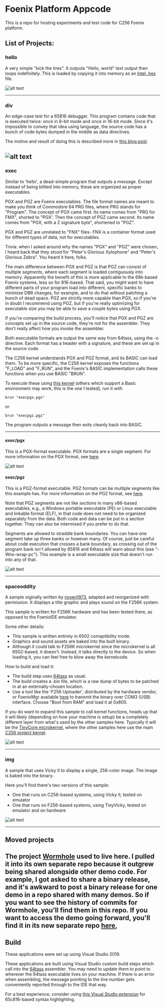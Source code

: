 # Foenix Platform Appcode
This is a repo for hosting experiments and test code for C256 Foenix platform.

## List of Projects:

### hello
A very simple "kick the tires". It outputs "Hello, world" text output then loops indefinitely. This is loaded by copying it into memory as an [Intel .hex](https://en.wikipedia.org/wiki/Intel_HEX) file.

![alt text](https://raw.githubusercontent.com/clandrew/fnxapp/main/Images/hello.PNG?raw=true)

-----

### div
An edge-case test for a 65816 debugger. This program contains code that is executed twice: once in 8-bit mode and once in 16-bit mode. Since it's impossible to convey that idea using language, the source code has a bunch of code bytes dumped in the middle as data directives.

The motive and result of doing this is described more in [this blog post](http://cml-a.com/content/2022/12/15/cursed/).

![alt text](https://raw.githubusercontent.com/clandrew/fnxapp/main/Images/div.PNG?raw=true)
-----

### exec
Similar to 'hello', a dead-simple program that outputs a message. Except instead of being blitted into memory, these are organized as proper executables.

PGX and PGZ are Foenix executables. The file format names are meant to make you think of Commodore 64 PRG files, where PRG stands for "Program". The concept of PGX came first. Its name comes from "PRG for FMX", shorted to "PGX'. Then the concept of PGZ came second. Its name comes from "PGX, with a Z signature byte", shortened to "PGZ". 

PGX and PGZ are unrelated to "FNX" files- FNX is a container format used for different types of data, not for executables.

Trivia: when I asked around why the names "PGX" and "PGZ" were chosen, I heard back that they stood for "Peter's Glorious Xylophone" and "Peter's Glorious Zebra". You heard it here, folks.

The main difference between PGX and PGZ is that PGZ can consist of multiple *segments*, where each segment is loaded contiguously into memory. Apparently the benefit of this is more applicable to the 68k-based Foenix systems, less so for 816-based. That said, you might want to have different parts of your program load into different, specific banks to minimize DBR changes, for example, and to do that without patching a bunch of dead space. PGZ are strictly more capable than PGX, so if you're in doubt I recommend using PGZ, but if you're really optimizing for executable size you may be able to save a couple bytes using PGX.

If you're comparing the build process, you'll notice that PGX and PGZ are concepts set up in the source code, they're not for the assembler. They don't really affect how you invoke the assembler. 

Both executable formats are output the same way from 64tass, using the -o directive. Each format has a header with a signature, and these are set up in the source code.

The C256 kernel understands PGX and PGZ format, and its BASIC can load them. To be more specific, the C256 kernel exposes the functions "F_LOAD" and "F_RUN", and the Foenix's BASIC implementation calls these functions when you use BASIC "BRUN".

To execute these using [this kernel](https://github.com/Trinity-11/Kernel_FMX) (others which support a Basic environment may work, this is the one I tested), run it with

```
brun "execpgx.pgx"
```
or

```
brun "execpgz.pgz"
```

The program outputs a message then exits cleanly back into BASIC.

-----


#### exec/pgx

This is a PGX-format executable. PGX formats are a single segment. For more information on the PGX format, see [here](https://wiki.c256foenix.com/index.php?title=Executable_binary_file#PGX).

![alt text](https://raw.githubusercontent.com/clandrew/fnxapp/main/Images/execpgx.PNG?raw=true)

#### exec/pgz

This is a PGZ-format executable. PGZ formats can be multiple segments like this example has. For more information on the PGZ format, see [here](https://wiki.c256foenix.com/index.php?title=Executable_binary_file#PGZ).

Note that PGZ segments are not like *sections* in many x86-based executables, e.g., a Windows portable executable (PE) or Linux executable and linkable format (ELF), in that code does not need to be organized separately from the data. Both code and data can be put in a section together. They can also be intermixed if you prefer to do that. 

Segments are allowed to straddle bank boundaries. You can have one segment take up three banks or however many. Of course, just be careful about code execution that crosses a bank boundary, as crossing out of the program bank isn't allowed by 65816 and 64tass will warn about this (see "-Wno-wrap-pc"). This example is a small executable size that doesn't run into any of that.

![alt text](https://raw.githubusercontent.com/clandrew/fnxapp/main/Images/execpgz.PNG?raw=true)

-----

### spaceoddity
A sample oiginally written by [noyen1973](https://github.com/noyen1973), adapted and reorganized with permission. It displays a title graphic and plays sound on the F256K system.

This sample is written for F256K hardware and has been tested there, as opposed to the FoenixIDE emulator.

Some other details:
* This sample is written entirely in 6502 comaptibility mode.
* Graphics and sound assets are baked into the built binary.
* Although it could talk to F256K microkernel since the microkernel is all 6502-based, it doesn't. Instead, it talks directly to the device. So when loading it, you can feel free to blow away the kernelcode.

How to build and load it:
  * The build step uses [64tass](https://tass64.sourceforge.net) as usual. 
  * The build creates a .bin file, which is a raw dump of bytes to be patched in at an externally-chosen location.
  * Use a tool like the 'F256 Uploader', distributed by the hardware vendor, or FoenixMgr available [here](https://github.com/pweingar/FoenixMgr) to transmit the binary over COM3 (USB) interface. Choose "Boot from RAM" and load it at 0x800.

If you do want to expand this sample to call kernel functions, heads up that it will likely (depending on how your machine is setup) be a completely different layer from what's used by the other samples here. Typically it will be the [TinyCore microkernel](https://github.com/ghackwrench/F256_Jr_Kernel_DOS), where the other samples here use the main [C256 project kernel](https://github.com/Trinity-11/Kernel).

![alt text](https://raw.githubusercontent.com/clandrew/fnxapp/main/Images/spaceoddity.jpg?raw=true)

-----

### img
A sample that uses Vicky II to display a single, 256-color image. The image is baked into the binary. 

Here you'll find there's two versions of this sample: 
* One that runs on C256-based systems, using Vicky II, tested on emulator
* One that runs on F256-based systems, using TinyVicky, tested on emulator and on hardware

![alt text](https://raw.githubusercontent.com/clandrew/fnxapp/main/Images/img.PNG?raw=true)

-----

## Moved projects

The project [Wormhole](https://github.com/clandrew/wormhole) used to live here. I pulled it into its own separate repo because it outgrew being shared alongside other demo code. For example, I got asked to share a binary release, and it's awkward to post a binary release for one demo in a repo shared with many demos. So if you want to see the history of commits for Wormhole, you'll find them in this repo. If you want to access the demo going forward, you'll find it in its new separate repo [here](https://github.com/clandrew/wormhole),
-----

## Build

These applications were set up using Visual Studio 2019.

These applications are built using Visual Studio custom build steps which call into the [64tass](https://tass64.sourceforge.net) assembler. You may need to update them to point to wherever the 64tass executable lives on your machine. If there is an error when assembling, the message pointing to the line number gets conveniently reported through to the IDE that way.

For a best experience, consider using [this Visual Studio extension](https://github.com/clandrew/vscolorize65c816) for 65c816-based syntax highlighting.

